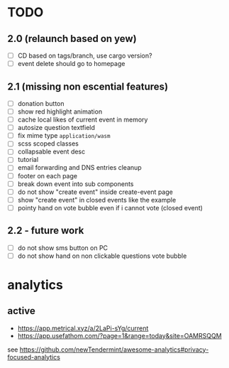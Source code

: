 # TODO

## 2.0 (relaunch based on yew)

- [ ] CD based on tags/branch, use cargo version?
- [ ] event delete should go to homepage

## 2.1 (missing non escential features)

- [ ] donation button
- [ ] show red highlight animation
- [ ] cache local likes of current event in memory
- [ ] autosize question textfield
- [ ] fix mime type `application/wasm`
- [ ] scss scoped classes
- [ ] collapsable event desc
- [ ] tutorial
- [ ] email forwarding and DNS entries cleanup
- [ ] footer on each page
- [ ] break down event into sub components
- [ ] do not show "create event" inside create-event page
- [ ] show "create event" in closed events like the example
- [ ] pointy hand on vote bubble even if i cannot vote (closed event)

## 2.2 - future work

- [ ] do not show sms button on PC
- [ ] do not show hand on non clickable questions vote bubble

# analytics

## active
* https://app.metrical.xyz/a/2LaPi-sYg/current
* https://app.usefathom.com/?page=1&range=today&site=OAMRSQQM

see https://github.com/newTendermint/awesome-analytics#privacy-focused-analytics